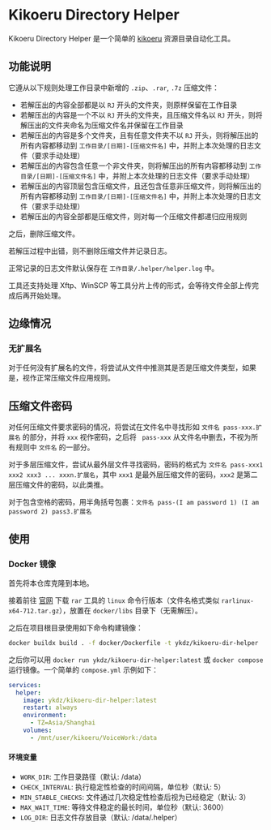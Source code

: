 # Kikoeru Directory Helper

Kikoeru Directory Helper 是一个简单的 [kikoeru](https://github.com/kikoeru-project) 资源目录自动化工具。

## 功能说明

它遵从以下规则处理工作目录中新增的 `.zip`、`.rar`, `.7z` 压缩文件：

- 若解压出的内容全部都是以 `RJ` 开头的文件夹，则原样保留在工作目录
- 若解压出的内容是一个不以 `RJ` 开头的文件夹，且压缩文件名以 `RJ` 开头，则将解压出的文件夹命名为压缩文件名并保留在工作目录
- 若解压出的内容是多个文件夹，且有任意文件夹不以 `RJ` 开头，则将解压出的所有内容都移动到 `工作目录/[日期]-[压缩文件名]` 中，并附上本次处理的日志文件（要求手动处理）
- 若解压出的内容包含任意一个非文件夹，则将解压出的所有内容都移动到 `工作目录/[日期]-[压缩文件名]` 中，并附上本次处理的日志文件（要求手动处理）
- 若解压出的内容顶层包含压缩文件，且还包含任意非压缩文件，则将解压出的所有内容都移动到 `工作目录/[日期]-[压缩文件名]` 中，并附上本次处理的日志文件（要求手动处理）
- 若解压出的内容全部都是压缩文件，则对每一个压缩文件都递归应用规则

之后，删除压缩文件。

若解压过程中出错，则不删除压缩文件并记录日志。

正常记录的日志文件默认保存在 `工作目录/.helper/helper.log` 中。

工具还支持处理 Xftp、WinSCP 等工具分片上传的形式，会等待文件全部上传完成后再开始处理。

## 边缘情况

### 无扩展名

对于任何没有扩展名的文件，将尝试从文件中推测其是否是压缩文件类型，如果是，视作正常压缩文件应用规则。

## 压缩文件密码

对任何压缩文件要求密码的情况，将尝试在文件名中寻找形如 `文件名 pass-xxx.扩展名` 的部分，并将 `xxx` 视作密码，之后将 ` pass-xxx` 从文件名中删去，不视为所有规则中 `文件名` 的一部分。

对于多层压缩文件，尝试从最外层文件寻找密码，密码的格式为 `文件名 pass-xxx1 xxx2 xxx3 ... xxxn.扩展名`，其中 `xxx1` 是最外层压缩文件的密码，`xxx2` 是第二层压缩文件的密码，以此类推。

对于包含空格的密码，用半角括号包裹：`文件名 pass-(I am password 1) (I am password 2) pass3.扩展名`

## 使用

### Docker 镜像

首先将本仓库克隆到本地。

接着前往 [官网](https://www.rarlab.com/download.htm) 下载 `rar` 工具的 `linux` 命令行版本（文件名格式类似 `rarlinux-x64-712.tar.gz`），放置在 `docker/libs` 目录下（无需解压）。

之后在项目根目录使用如下命令构建镜像：

```bash
docker buildx build . -f docker/Dockerfile -t ykdz/kikoeru-dir-helper
```

之后你可以用 `docker run ykdz/kikoeru-dir-helper:latest` 或 `docker compose` 运行镜像。一个简单的 `compose.yml` 示例如下：

```yml
services:
  helper:
    image: ykdz/kikoeru-dir-helper:latest
    restart: always
    environment:
      - TZ=Asia/Shanghai
    volumes:
      - /mnt/user/kikoeru/VoiceWork:/data
```

#### 环境变量

- `WORK_DIR`: 工作目录路径（默认: /data）
- `CHECK_INTERVAL`: 执行稳定性检查的时间间隔，单位秒（默认: 5）
- `MIN_STABLE_CHECKS`: 文件通过几次稳定性检查后视为已经稳定（默认: 3）
- `MAX_WAIT_TIME`: 等待文件稳定的最长时间，单位秒（默认: 3600）
- `LOG_DIR`: 日志文件存放目录（默认: /data/.helper）

